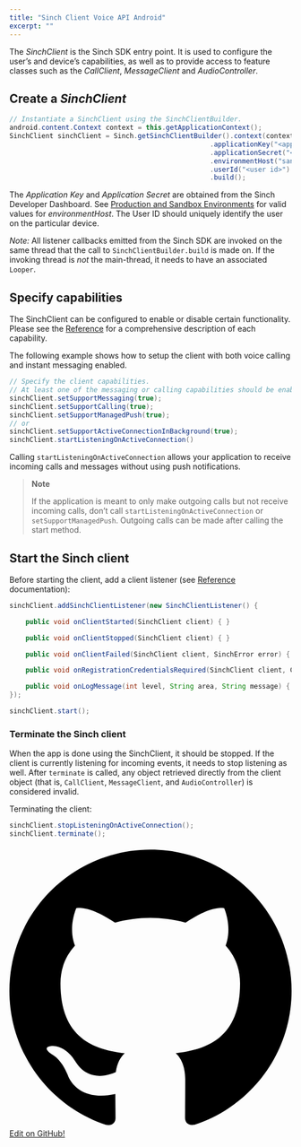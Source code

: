 ```yaml
---
title: "Sinch Client Voice API Android"
excerpt: ""
---
```

The *SinchClient* is the Sinch SDK entry point. It is used to configure the user’s and device’s capabilities, as well as to provide access to feature classes such as the *CallClient*, *MessageClient* and *AudioController*.

## Create a *SinchClient*
```java
// Instantiate a SinchClient using the SinchClientBuilder.
android.content.Context context = this.getApplicationContext();
SinchClient sinchClient = Sinch.getSinchClientBuilder().context(context)
                                                  .applicationKey("<application key>")
                                                  .applicationSecret("<application secret>")
                                                  .environmentHost("sandbox.sinch.com")
                                                  .userId("<user id>")
                                                  .build();
```


The *Application Key* and *Application Secret* are obtained from the Sinch Developer Dashboard. See [Production and Sandbox Environments](doc:voice-android-miscellaneous#section-production-and-sandbox-environments) for valid values for *environmentHost*. The User ID should uniquely identify the user on the particular device.

*Note:* All listener callbacks emitted from the Sinch SDK are invoked on the same thread that the call to `SinchClientBuilder.build` is made on. If the invoking thread is *not* the main-thread, it needs to have an associated `Looper`.

## Specify capabilities

The SinchClient can be configured to enable or disable certain functionality. Please see the [Reference](reference/index.html?com/sinch/android/rtc/SinchClient.html) for a comprehensive description of each capability.

The following example shows how to setup the client with both voice calling and instant messaging enabled.
```java
// Specify the client capabilities.
// At least one of the messaging or calling capabilities should be enabled.
sinchClient.setSupportMessaging(true);
sinchClient.setSupportCalling(true);
sinchClient.setSupportManagedPush(true);
// or
sinchClient.setSupportActiveConnectionInBackground(true);
sinchClient.startListeningOnActiveConnection()
```


Calling `startListeningOnActiveConnection` allows your application to receive incoming calls and messages without using push notifications.

> **Note**    
>
> If the application is meant to only make outgoing calls but not receive incoming calls, don’t call `startListeningOnActiveConnection` or `setSupportManagedPush`. Outgoing calls can be made after calling the start method.

## Start the Sinch client

Before starting the client, add a client listener (see [Reference](reference/index.html?com/sinch/android/rtc/SinchClientListener.html) documentation):
```java
sinchClient.addSinchClientListener(new SinchClientListener() {

    public void onClientStarted(SinchClient client) { }

    public void onClientStopped(SinchClient client) { }

    public void onClientFailed(SinchClient client, SinchError error) { }

    public void onRegistrationCredentialsRequired(SinchClient client, ClientRegistration registrationCallback) { }

    public void onLogMessage(int level, String area, String message) { }
});

sinchClient.start();
```


### Terminate the Sinch client

When the app is done using the SinchClient, it should be stopped. If the client is currently listening for incoming events, it needs to stop listening as well. After `terminate` is called, any object retrieved directly from the client object (that is, `CallClient`, `MessageClient`, and `AudioController`) is considered invalid.

Terminating the client:
```java
sinchClient.stopListeningOnActiveConnection();
sinchClient.terminate();
```


<div class="magic-block-html"><a class="gitbutton pill" target="_blank" href="https://github.com/sinch/docs/blob/master/docs/voice/voice-for-android/voice-android-sinch-client.md"><span class="icon medium"><svg xmlns="http://www.w3.org/2000/svg" role="img" viewBox="0 0 24 24"><title>GitHub icon</title><path d="M 12 0.297 c -6.63 0 -12 5.373 -12 12 c 0 5.303 3.438 9.8 8.205 11.385 c 0.6 0.113 0.82 -0.258 0.82 -0.577 c 0 -0.285 -0.01 -1.04 -0.015 -2.04 c -3.338 0.724 -4.042 -1.61 -4.042 -1.61 C 4.422 18.07 3.633 17.7 3.633 17.7 c -1.087 -0.744 0.084 -0.729 0.084 -0.729 c 1.205 0.084 1.838 1.236 1.838 1.236 c 1.07 1.835 2.809 1.305 3.495 0.998 c 0.108 -0.776 0.417 -1.305 0.76 -1.605 c -2.665 -0.3 -5.466 -1.332 -5.466 -5.93 c 0 -1.31 0.465 -2.38 1.235 -3.22 c -0.135 -0.303 -0.54 -1.523 0.105 -3.176 c 0 0 1.005 -0.322 3.3 1.23 c 0.96 -0.267 1.98 -0.399 3 -0.405 c 1.02 0.006 2.04 0.138 3 0.405 c 2.28 -1.552 3.285 -1.23 3.285 -1.23 c 0.645 1.653 0.24 2.873 0.12 3.176 c 0.765 0.84 1.23 1.91 1.23 3.22 c 0 4.61 -2.805 5.625 -5.475 5.92 c 0.42 0.36 0.81 1.096 0.81 2.22 c 0 1.606 -0.015 2.896 -0.015 3.286 c 0 0.315 0.21 0.69 0.825 0.57 C 20.565 22.092 24 17.592 24 12.297 c 0 -6.627 -5.373 -12 -12 -12" /></svg></span>Edit on GitHub!</a></div>